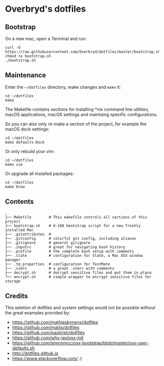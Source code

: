 # Overbryd's dotfiles

## Bootstrap

On a new mac, open a Terminal and run:

    curl -O https://raw.githubusercontent.com/Overbryd/dotfiles/master/bootstrap.sh
    chmod +x bootstrap.sh
    ./bootstrap.sh

## Maintenance

Enter the `~/dotfiles` directory, make changes and `make` it:

    cd ~/dotfiles
    make

The Makefile contains sections for installing \*nix command line utilities, macOS applications, macOS settings and maintaing specific configurations.

So you can also only re-make a section of the project, for example the macOS dock settings:

    cd ~/dotfiles
    make defaults-Dock

Or only rebuild your vim:

    cd ~/dotfiles
    make vim

Or upgrade all installed packages:

    cd ~/dotfiles
    make brew

## Contents

    .
    ├── Makefile        # This makefile controls all sections of this project
    ├── bootstrap.sh    # 0-100 bootstrap script for a new freshly installed Mac
    ├── .gitattributes  # 
    ├── .gitconfig      # colorful git config, including aliases
    ├── .gitignore      # general gitignore
    ├── .inputrc        # great for navigating bash history
    ├── .profile        # the complete bash setup with comments
    ├── .slate          # configuration for Slate, a Mac OSX window manager
    ├── .tm_properties  # configuration for TextMate
    ├── .vimrc          # a great .vimrc with comments
    ├── decrypt.sh      # decrypt sensitive files and put them in place
    └── encrypt.sh      # simple wrapper to encrypt sensitive files for storage

## Credits

This seletion of dotfiles and system settings would not be possible without the great examples provided by:

* https://github.com/mathiasbynens/dotfiles
* https://github.com/matijs/dotfiles
* https://github.com/paulirish/dotfiles
* https://github.com/why-jay/osx-init
* https://github.com/simonmcc/osx-bootstrap/blob/master/osx-user-defaults.sh
* http://dotfiles.github.io
* https://www.stackoverflow.com/ :)
